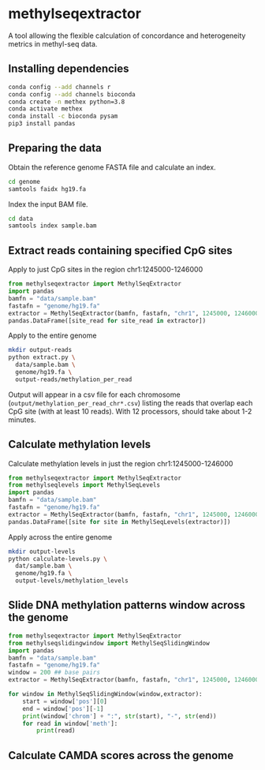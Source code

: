 # methylseqextractor

A tool allowing the flexible calculation of concordance
and heterogeneity metrics in methyl-seq data.

## Installing dependencies

```bash
conda config --add channels r
conda config --add channels bioconda
conda create -n methex python=3.8
conda activate methex
conda install -c bioconda pysam
pip3 install pandas
```

## Preparing the data


Obtain the reference genome FASTA file
and calculate an index.

```bash
cd genome
samtools faidx hg19.fa
```

Index the input BAM file.

```bash
cd data
samtools index sample.bam
```

## Extract reads containing specified CpG sites

Apply to just CpG sites in the region chr1:1245000-1246000

```python
from methylseqextractor import MethylSeqExtractor
import pandas
bamfn = "data/sample.bam"
fastafn = "genome/hg19.fa"
extractor = MethylSeqExtractor(bamfn, fastafn, "chr1", 1245000, 1246000)
pandas.DataFrame([site_read for site_read in extractor])
```

Apply to the entire genome

```bash
mkdir output-reads
python extract.py \
  data/sample.bam \
  genome/hg19.fa \
  output-reads/methylation_per_read
```

Output will appear in a csv file for each chromosome
(`output/methylation_per_read_chr*.csv`)
listing the reads that overlap each CpG site (with at least 10 reads).
With 12 processors, should take about 1-2 minutes. 


## Calculate methylation levels

Calculate methylation levels in just the region chr1:1245000-1246000

```python
from methylseqextractor import MethylSeqExtractor
from methylseqlevels import MethylSeqLevels
import pandas
bamfn = "data/sample.bam"
fastafn = "genome/hg19.fa"
extractor = MethylSeqExtractor(bamfn, fastafn, "chr1", 1245000, 1246000)
pandas.DataFrame([site for site in MethylSeqLevels(extractor)])
```

Apply across the entire genome

```bash
mkdir output-levels
python calculate-levels.py \
  dat/sample.bam \
  genome/hg19.fa \
  output-levels/methylation_levels
```

## Slide DNA methylation patterns window across the genome

```python
from methylseqextractor import MethylSeqExtractor
from methylseqslidingwindow import MethylSeqSlidingWindow
import pandas
bamfn = "data/sample.bam"
fastafn = "genome/hg19.fa"
window = 200 ## base pairs
extractor = MethylSeqExtractor(bamfn, fastafn, "chr1", 1245000, 1246000)

for window in MethylSeqSlidingWindow(window,extractor):
    start = window['pos'][0]
    end = window['pos'][-1]
    print(window['chrom'] + ":", str(start), "-", str(end))
    for read in window['meth']:
        print(read)
```


## Calculate CAMDA scores across the genome
